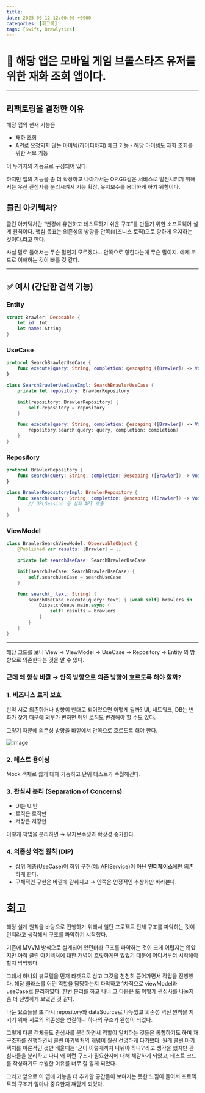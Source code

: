 ```yaml
---
title: 
date: 2025-06-12 12:00:00 +0900
categories: [회고록]
tags: [Swift, Brawlytics]
---
```


# 📌 해당 앱은 모바일 게임 브롤스타즈 유저를 위한 재화 조회 앱이다.

---

## 리팩토링을 결정한 이유

<aside>

해당 앱의 현재 기능은 

- 재화 조회
- API로 요청되지 않는 아이템(하이퍼차지) 체크 기능 - 해당 아이템도 재화 조회를 위한 서브 기능

이 두가지의 기능으로 구성되어 있다. 

하지만 앱의 기능을 좀 더 확장하고 나아가서는 OP.GG같은 서비스로 발전시키기 위해서는 우선 관심사를 분리시켜서 기능 확장, 유지보수를 용이하게 하기 위함이다.

</aside>

## 클린 아키텍처?

<aside>

클린 아키텍처란 “변경에 유연하고 테스트하기 쉬운 구조”를 만들기 위한 소프트웨어 설계 원칙이다. 핵심 목표는 의존성의 방향을 안쪽(비즈니스 로직)으로 향하게 유지하는 것이다.라고 한다.  


사실 말로 들어서는 무슨 말인지 모르겠다… 안쪽으로 향한다는게 무슨 말이지. 예제 코드로 이해하는 것이 빠를 것 같다.

---


## ✅ 예시 (간단한 검색 기능)



### Entity


```swift
struct Brawler: Decodable {
    let id: Int
    let name: String
}
```


### UseCase



```swift
protocol SearchBrawlerUseCase {
    func execute(query: String, completion: @escaping ([Brawler]) -> Void)
}

class SearchBrawlerUseCaseImpl: SearchBrawlerUseCase {
    private let repository: BrawlerRepository

    init(repository: BrawlerRepository) {
        self.repository = repository
    }

    func execute(query: String, completion: @escaping ([Brawler]) -> Void) {
        repository.search(query: query, completion: completion)
    }
}
```


### Repository


```swift
protocol BrawlerRepository {
    func search(query: String, completion: @escaping ([Brawler]) -> Void)
}

class BrawlerRepositoryImpl: BrawlerRepository {
    func search(query: String, completion: @escaping ([Brawler]) -> Void) {
        // URLSession 등 실제 API 호출
    }
}
```


### ViewModel


```swift
class BrawlerSearchViewModel: ObservableObject {
    @Published var results: [Brawler] = []

    private let searchUseCase: SearchBrawlerUseCase

    init(searchUseCase: SearchBrawlerUseCase) {
        self.searchUseCase = searchUseCase
    }

    func search(_ text: String) {
        searchUseCase.execute(query: text) { [weak self] brawlers in
            DispatchQueue.main.async {
                self?.results = brawlers
            }
        }
    }
}
```


---


해당 코드를 보니 View → ViewModel → UseCase → Repository → Entity 의 방향으로 의존한다는 것을 알 수 있다.


### 근데 왜 항상 바깥 → 안쪽 방향으로 의존 방향이 흐르도록 해야 할까?


### 1. 비즈니스 로직 보호

만약 서로 의존하거나 방향이 반대로 되어있으면 어떻게 될까? UI, 네트워크, DB는 변화가 잦기 때문에 외부가 변하면 메인 로직도 변경해야 할 수도 있다. 

그렇기 때문에 의존성 방향을 바깥에서 안쪽으로 흐르도록 해야 한다.

![Image](https://github.com/user-attachments/assets/cfffccd2-b934-4de3-83f2-3093880d3872)

### 2. 테스트 용이성

Mock 객체로 쉽게 대체 가능하고 단위 테스트가 수월해진다.

### 3. **관심사 분리 (Separation of Concerns)**

- UI는 UI만
- 로직은 로직만
- 저장은 저장만

이렇게 책임을 분리하면 → 유지보수성과 확장성 증가한다.

### 4. **의존성 역전 원칙 (DIP)**

- 상위 계층(UseCase)이 하위 구현(예: APIService)이 아닌 **인터페이스**에만 의존하게 한다.
- 구체적인 구현은 바깥에 감춰지고 → 안쪽은 안정적인 추상화만 바라본다.
</aside>

# 회고

해당 설계 원칙을 바탕으로 진행하기 위해서 일단 프로젝트 전체 구조를 파악하는 것이 먼저라고 생각해서 구조를 파악하기 시작했다.

기존에 MVVM 방식으로 설계되어 있던터라 구조를 파악하는 것이 크게 어렵지는 않았지만 아직 클린 아키텍처에 대한 개념이 흐릿하게만 있었기 때문에 어디서부터 시작해야 할지 막막했다.

그래서 하나의 뷰모델을 먼저 타겟으로 삼고 그것을 천천히 뜯어가면서 작업을 진행했다. 해당 클래스를 어떤 역할을 담당하는지 파악하고 1차적으로 viewModel과 useCase로 분리하였다. 한번 분리를 하고 나니 그 다음은 또 어떻게 관심사를 나눌지 좀 더 선명하게 보였던 것 같다.

나눈 요소들을 또 다시 repository와 dataSource로 나누었고 의존성 역전 원칙을 지키기 위해 서로의 의존성을 연결하니 하나의 구조가 완성이 되었다.

그렇게 다른 객체들도 관심사를 분리하면서 역할이 일치하는 것들은 통합하기도 하며 재구조화를 진행하면서 클린 아키텍처의 개념이 훨씬 선명하게 다가왔다. 원래 클린 아키텍처를 이론적인 것만 배울때는 ‘굳이 이렇게까지 나눠야 하나?’라고 생각을 했지만 관심사들을 분리하고 나니 왜 이런 구조가 필요한지에 대해 체감하게 되었고, 테스트 코드를 작성하기도 수월한 이유를 너무 잘 알게 되었다.

그리고 앞으로 이 앱에 기능을 더 추가할 공간들이 보여지는 듯한 느낌이 들어서 프로젝트의 구조가 얼마나 중요한지 꺠닫게 되었다.
